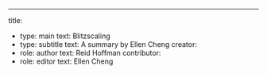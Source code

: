 ---
title:
- type: main
  text: Blitzscaling
- type: subtitle
  text: A summary by Ellen Cheng
creator:
- role: author
  text: Reid Hoffman
contributor:
- role: editor
  text: Ellen Cheng
